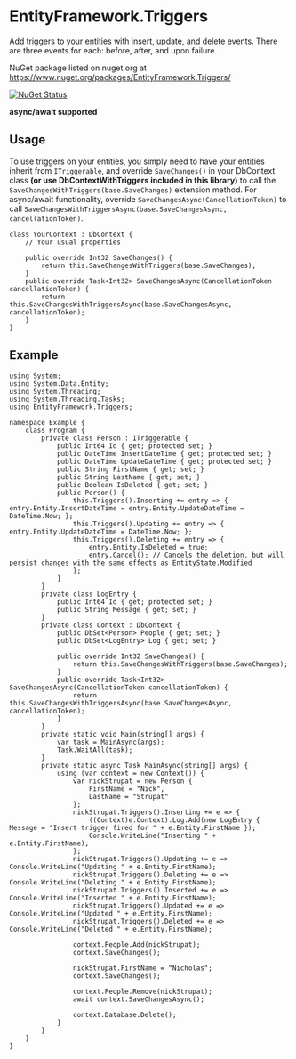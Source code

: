 EntityFramework.Triggers
=======================

Add triggers to your entities with insert, update, and delete events. There are three events for each: before, after, and upon failure.

NuGet package listed on nuget.org at https://www.nuget.org/packages/EntityFramework.Triggers/

[![NuGet Status](http://img.shields.io/nuget/v/EntityFramework.Triggers.svg?style=flat)](https://www.nuget.org/packages/EntityFramework.Triggers/)

<strong>async/await supported</strong>

## Usage

To use triggers on your entities, you simply need to have your entities inherit from `ITriggerable`, and override `SaveChanges()` in your DbContext class **(or use DbContextWithTriggers included in this library)** to call the `SaveChangesWithTriggers(base.SaveChanges)` extension method. For async/await functionality, override `SaveChangesAsync(CancellationToken)` to call `SaveChangesWithTriggersAsync(base.SaveChangesAsync, cancellationToken)`.

	class YourContext : DbContext {
		// Your usual properties

		public override Int32 SaveChanges() {
			return this.SaveChangesWithTriggers(base.SaveChanges);
		}
		public override Task<Int32> SaveChangesAsync(CancellationToken cancellationToken) {
			return this.SaveChangesWithTriggersAsync(base.SaveChangesAsync, cancellationToken);
		}
	}

## Example

	using System;
	using System.Data.Entity;
	using System.Threading;
	using System.Threading.Tasks;
	using EntityFramework.Triggers;

	namespace Example {
		class Program {
			private class Person : ITriggerable {
				public Int64 Id { get; protected set; }
				public DateTime InsertDateTime { get; protected set; }
				public DateTime UpdateDateTime { get; protected set; }
				public String FirstName { get; set; }
				public String LastName { get; set; }
				public Boolean IsDeleted { get; set; }
				public Person() {
					this.Triggers().Inserting += entry => { entry.Entity.InsertDateTime = entry.Entity.UpdateDateTime = DateTime.Now; };
					this.Triggers().Updating += entry => { entry.Entity.UpdateDateTime = DateTime.Now; };
					this.Triggers().Deleting += entry => {
						entry.Entity.IsDeleted = true;
						entry.Cancel(); // Cancels the deletion, but will persist changes with the same effects as EntityState.Modified
					};
				}
			}
			private class LogEntry {
				public Int64 Id { get; protected set; }
				public String Message { get; set; }
			}
			private class Context : DbContext {
				public DbSet<Person> People { get; set; }
				public DbSet<LogEntry> Log { get; set; }

				public override Int32 SaveChanges() {
					return this.SaveChangesWithTriggers(base.SaveChanges);
				}
				public override Task<Int32> SaveChangesAsync(CancellationToken cancellationToken) {
					return this.SaveChangesWithTriggersAsync(base.SaveChangesAsync, cancellationToken);
				}
			}
			private static void Main(string[] args) {
				var task = MainAsync(args);
				Task.WaitAll(task);
			}
			private static async Task MainAsync(string[] args) {
				using (var context = new Context()) {
					var nickStrupat = new Person {
						FirstName = "Nick",
						LastName = "Strupat"
					};
					nickStrupat.Triggers().Inserting += e => {
						((Context)e.Context).Log.Add(new LogEntry { Message = "Insert trigger fired for " + e.Entity.FirstName });
						Console.WriteLine("Inserting " + e.Entity.FirstName);
					};
					nickStrupat.Triggers().Updating += e => Console.WriteLine("Updating " + e.Entity.FirstName);
					nickStrupat.Triggers().Deleting += e => Console.WriteLine("Deleting " + e.Entity.FirstName);
					nickStrupat.Triggers().Inserted += e => Console.WriteLine("Inserted " + e.Entity.FirstName);
					nickStrupat.Triggers().Updated += e => Console.WriteLine("Updated " + e.Entity.FirstName);
					nickStrupat.Triggers().Deleted += e => Console.WriteLine("Deleted " + e.Entity.FirstName);

					context.People.Add(nickStrupat);
					context.SaveChanges();

					nickStrupat.FirstName = "Nicholas";
					context.SaveChanges();

					context.People.Remove(nickStrupat);
					await context.SaveChangesAsync();

					context.Database.Delete();
				}
			}
		}
	}
